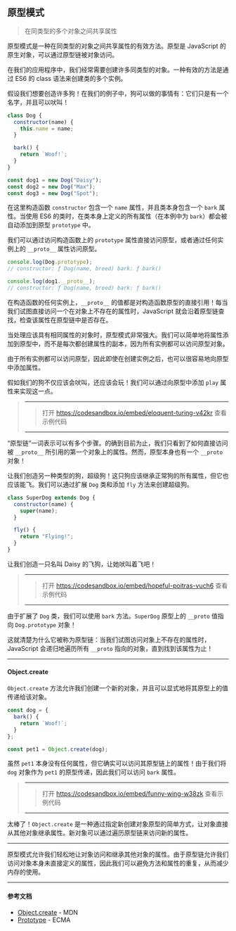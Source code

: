 ## 原型模式

> 在同类型的多个对象之间共享属性

原型模式是一种在同类型的对象之间共享属性的有效方法。原型是 JavaScript 的原生对象，可以通过原型链被对象访问。

在我们的应用程序中，我们经常需要创建许多同类型的对象。一种有效的方法是通过 ES6 的 class 语法来创建类的多个实例。

假设我们想要创造许多狗！在我们的例子中，狗可以做的事情有：它们只是有一个名字，并且可以吠叫！

```javascript
class Dog {
  constructor(name) {
    this.name = name;
  }

  bark() {
    return `Woof!`;
  }
}

const dog1 = new Dog("Daisy");
const dog2 = new Dog("Max");
const dog3 = new Dog("Spot");
```

在这里构造函数 `constructor` 包含一个 `name` 属性，并且类本身包含一个 `bark` 属性。当使用 ES6 的类时，在类本身上定义的所有属性（在本例中为 `bark`）都会被自动添加到原型 `prototype` 中。

我们可以通过访问构造函数上的 `prototype` 属性直接访问原型，或者通过任何实例上的 `__proto__` 属性访问原型。

```javascript
console.log(Dog.prototype);
// constructor: ƒ Dog(name, breed) bark: ƒ bark()

console.log(dog1.__proto__);
// constructor: ƒ Dog(name, breed) bark: ƒ bark()
```

在构造函数的任何实例上，`__proto__` 的值都是对构造函数原型的直接引用！每当我们试图直接访问一个在对象上不存在的属性时，JavaScript 就会沿着原型链查找，检查该属性在原型链中是否存在。

<!-- ![](../pic_bed/1_5_pic_1.png) -->

当处理应该具有相同属性的对象时，原型模式非常强大。我们可以简单地将属性添加到原型中，而不是每次都创建属性的副本，因为所有实例都可以访问原型对象。

由于所有实例都可以访问原型，因此即使在创建实例之后，也可以很容易地向原型中添加属性。

假如我们的狗不仅应该会吠叫，还应该会玩！我们可以通过向原型中添加 `play` 属性来实现这一点。

> ------
>
> > 打开 https://codesandbox.io/embed/eloquent-turing-v42kr 查看示例代码
>
> ------

“原型链”一词表示可以有多个步骤。的确到目前为止，我们只看到了如何直接访问被 `__proto__` 所引用的第一个对象上的属性。然而，原型本身也有一个 `__proto` 对象！

让我们创造另一种类型的狗，超级狗！这只狗应该继承正常狗的所有属性，但它也应该能飞。我们可以通过扩展 `Dog` 类和添加 `fly` 方法来创建超级狗。

```javascript
class SuperDog extends Dog {
  constructor(name) {
    super(name);
  }

  fly() {
    return "Flying!";
  }
}
```

让我们创造一只名叫 Daisy 的飞狗，让她吠叫着飞吧！

> ------
>
> > 打开 https://codesandbox.io/embed/hopeful-poitras-vuch6 查看示例代码
>
> ------

由于扩展了 `Dog` 类，我们可以使用 `bark` 方法。`SuperDog` 原型上的 `__proto` 值指向 `Dog.prototype` 对象！

<!-- ![](../pic_bed/1_5_pic_2.png) -->

这就清楚为什么它被称为原型链：当我们试图访问对象上不存在的属性时，JavaScript 会递归地遍历所有 `__proto` 指向的对象，直到找到该属性为止！

------

#### Object.create

`Object.create` 方法允许我们创建一个新的对象，并且可以显式地将其原型上的值传递给该对象。

```javascript
const dog = {
  bark() {
    return `Woof!`;
  }
};

const pet1 = Object.create(dog);
```

虽然 `pet1` 本身没有任何属性，但它确实可以访问其原型链上的属性！由于我们将 `dog` 对象作为 `pet1` 的原型传递，因此我们可以访问 `bark` 属性。

> ------
>
> > 打开 https://codesandbox.io/embed/funny-wing-w38zk 查看示例代码
>
> ------

太棒了！`Object.create` 是一种通过指定新创建对象原型的简单方式，让对象直接从其他对象继承属性。新对象可以通过遍历原型链来访问新的属性。

------

原型模式允许我们轻松地让对象访问和继承其他对象的属性。由于原型链允许我们访问对象本身未直接定义的属性，因此我们可以避免方法和属性的重复，从而减少内存的使用。

------

#### 参考文档

- [Object.create](https://developer.mozilla.org/en-US/docs/Web/JavaScript/Reference/Global_Objects/Object/create) - MDN
- [Prototype](https://www.ecma-international.org/ecma-262/5.1/#sec-4.3.5) - ECMA

